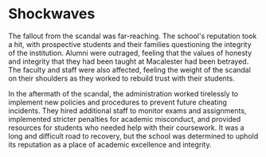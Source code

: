 # Shockwaves

The fallout from the scandal was far-reaching. The school's reputation took a hit, with prospective students and their families questioning the integrity of the institution. Alumni were outraged, feeling that the values of honesty and integrity that they had been taught at Macalester had been betrayed. The faculty and staff were also affected, feeling the weight of the scandal on their shoulders as they worked to rebuild trust with their students.

In the aftermath of the scandal, the administration worked tirelessly to implement new policies and procedures to prevent future cheating incidents. They hired additional staff to monitor exams and assignments, implemented stricter penalties for academic misconduct, and provided resources for students who needed help with their coursework. It was a long and difficult road to recovery, but the school was determined to uphold its reputation as a place of academic excellence and integrity.